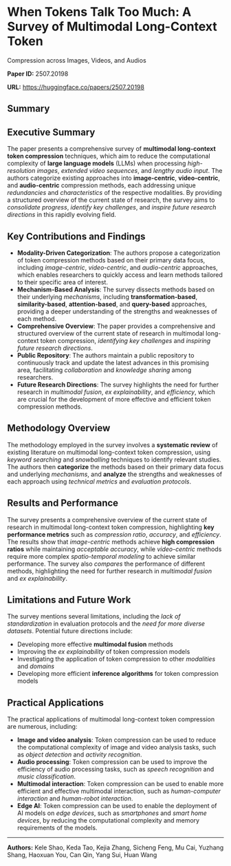 # When Tokens Talk Too Much: A Survey of Multimodal Long-Context Token
  Compression across Images, Videos, and Audios

**Paper ID:** 2507.20198

**URL:** https://huggingface.co/papers/2507.20198

## Summary

## Executive Summary
The paper presents a comprehensive survey of **multimodal long-context token compression** techniques, which aim to reduce the computational complexity of **large language models** (LLMs) when processing *high-resolution images*, *extended video sequences*, and *lengthy audio input*. The authors categorize existing approaches into **image-centric**, **video-centric**, and **audio-centric** compression methods, each addressing unique *redundancies* and *characteristics* of the respective modalities. By providing a structured overview of the current state of research, the survey aims to *consolidate progress*, *identify key challenges*, and *inspire future research directions* in this rapidly evolving field.

## Key Contributions and Findings
* **Modality-Driven Categorization**: The authors propose a categorization of token compression methods based on their primary data focus, including *image-centric*, *video-centric*, and *audio-centric* approaches, which enables researchers to quickly access and learn methods tailored to their specific area of interest.
* **Mechanism-Based Analysis**: The survey dissects methods based on their underlying *mechanisms*, including **transformation-based**, **similarity-based**, **attention-based**, and **query-based** approaches, providing a deeper understanding of the strengths and weaknesses of each method.
* **Comprehensive Overview**: The paper provides a comprehensive and structured overview of the current state of research in multimodal long-context token compression, *identifying key challenges* and *inspiring future research directions*.
* **Public Repository**: The authors maintain a public repository to continuously track and update the latest advances in this promising area, facilitating *collaboration* and *knowledge sharing* among researchers.
* **Future Research Directions**: The survey highlights the need for further research in *multimodal fusion*, *ex explainability*, and *efficiency*, which are crucial for the development of more effective and efficient token compression methods.

## Methodology Overview
The methodology employed in the survey involves a **systematic review** of existing literature on multimodal long-context token compression, using *keyword searching* and *snowballing* techniques to identify relevant studies. The authors then **categorize** the methods based on their primary data focus and underlying *mechanisms*, and **analyze** the strengths and weaknesses of each approach using *technical metrics* and *evaluation protocols*.

## Results and Performance
The survey presents a comprehensive overview of the current state of research in multimodal long-context token compression, highlighting **key performance metrics** such as *compression ratio*, *accuracy*, and *efficiency*. The results show that *image-centric* methods achieve **high compression ratios** while maintaining *acceptable accuracy*, while *video-centric* methods require more complex *spatio-temporal modeling* to achieve similar performance. The survey also *compares* the performance of different methods, highlighting the need for further research in *multimodal fusion* and *ex explainability*.

## Limitations and Future Work
The survey mentions several limitations, including the *lack of standardization* in evaluation protocols and the *need for more diverse datasets*. Potential future directions include:
* Developing more effective **multimodal fusion** methods
* Improving the *ex explainability* of token compression models
* Investigating the application of token compression to other *modalities* and *domains*
* Developing more efficient **inference algorithms** for token compression models

## Practical Applications
The practical applications of multimodal long-context token compression are numerous, including:
* **Image and video analysis**: Token compression can be used to reduce the computational complexity of image and video analysis tasks, such as *object detection* and *activity recognition*.
* **Audio processing**: Token compression can be used to improve the efficiency of audio processing tasks, such as *speech recognition* and *music classification*.
* **Multimodal interaction**: Token compression can be used to enable more efficient and effective multimodal interaction, such as *human-computer interaction* and *human-robot interaction*.
* **Edge AI**: Token compression can be used to enable the deployment of AI models on *edge devices*, such as *smartphones* and *smart home devices*, by reducing the computational complexity and memory requirements of the models.

---

**Authors:** Kele Shao, Keda Tao, Kejia Zhang, Sicheng Feng, Mu Cai, Yuzhang Shang, Haoxuan You, Can Qin, Yang Sui, Huan Wang

